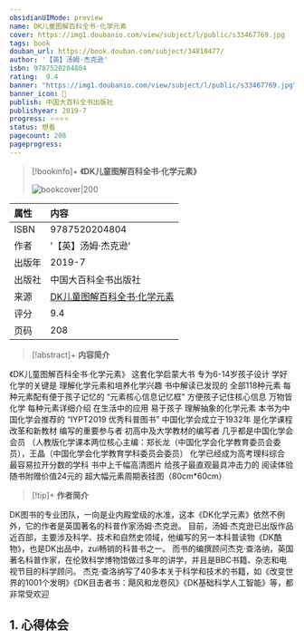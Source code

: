 ```yaml
---
obsidianUIMode: preview
name: DK儿童图解百科全书·化学元素
cover: https://img1.doubanio.com/view/subject/l/public/s33467769.jpg
tags: book
douban_url: https://book.douban.com/subject/34810477/
author: '【英】汤姆·杰克逊'
isbn: 9787520204804
rating:  9.4 
banner: "https://img1.doubanio.com/view/subject/l/public/s33467769.jpg"
banner_icon: 📖
publish: 中国大百科全书出版社
publishyear: 2019-7
progress: ⭐⭐⭐⭐
status: 想看
pagecount: 208
pageprogress: 
---
```

> [!bookinfo]+ **《DK儿童图解百科全书·化学元素》**
>
>![bookcover|200](https://img1.doubanio.com/view/subject/l/public/s33467769.jpg)
>
| 属性   | 内容                                       |
|:------ |:------------------------------------------ |
| ISBN   | 9787520204804                             |
| 作者   | '【英】汤姆·杰克逊'                           |
| 出版年 | 2019-7                      | 
| 出版社 | 中国大百科全书出版社                          |
| 来源   | [DK儿童图解百科全书·化学元素](https://book.douban.com/subject/34810477/) |
| 评分   |  9.4                            |
| 页码   | 208                        |

> [!abstract]+ **内容简介**
> 
《DK儿童图解百科全书·化学元素》
这套化学启蒙大书
专为6-14岁孩子设计
学好化学的关键是
理解化学元素和培养化学兴趣
书中解读已发现的
全部118种元素
每种元素配有便于孩子记忆的
“元素核心信息记忆框”
方便孩子记住核心信息
万物皆化学
每种元素详细介绍
在生活中的应用
易于孩子
理解抽象的化学元素
本书为中国化学会推荐的
“IYPT2019 优秀科普图书”
中国化学会成立于1932年
是化学课程改革和新教材
编写的重要参与者
初高中及大学教材的编写者
几乎都是中国化学会会员
（人教版化学课本两位核心主编：郑长龙（中国化学会化学教育委员会委员），王晶（中国化学会化学教育学科委员会委员）
化学已经成为高考理科综合
最容易拉开分数的学科
书中上千幅高清图片
给孩子最直观最具冲击力的
阅读体验
随书附赠价值24元的
超大幅元素周期表挂图（80cm*60cm）

> [!tip]+ **作者简介**
>
 DK图书的专业团队，一向是业内殿堂级的水准，这本《DK化学元素》依然不例外，它的作者是英国著名的科普作家汤姆·杰克逊。
目前，汤姆·杰克逊已出版作品近百部，主要涉及科学、技术和自然史领域，他编写的另一本科普读物《DK酷物》，也是DK出品中，zui畅销的科普书之一。
而书的编撰顾问杰克·查洛纳，英国著名科普作家，在伦敦科学博物馆做过多年的讲学，并且是BBC书籍、杂志和电视节目的科学顾问。
杰克·查洛纳写了40多本关于科学和技术的书籍，如《改变世界的1001个发明》《DK目击者书：飓风和龙卷风》《DK基础科学人工智能》等，都非常受欢迎


 
  

## 1. 心得体会

